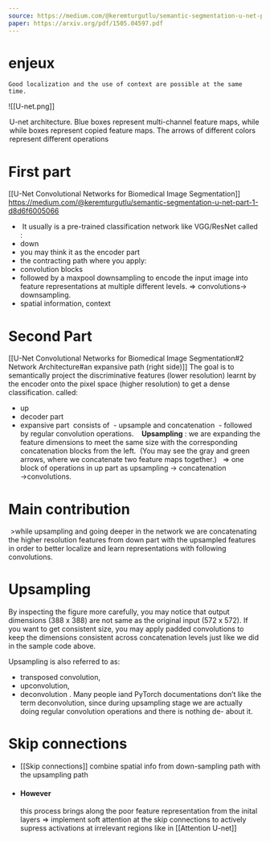 ```yaml
---
source: https://medium.com/@keremturgutlu/semantic-segmentation-u-net-part-1-d8d6f6005066
paper: https://arxiv.org/pdf/1505.04597.pdf
---
```

# enjeux
	Good localization and the use of context are possible at the same time.

![[U-net.png]]
<legend>
U-net architecture. Blue boxes represent multi-channel feature maps, while while boxes represent copied feature maps. The arrows of different colors represent different operations
</legend>

# First part
[[U-Net Convolutional Networks for Biomedical Image Segmentation]]
https://medium.com/@keremturgutlu/semantic-segmentation-u-net-part-1-d8d6f6005066
-  It usually is a pre-trained classification network like VGG/ResNet
 called :
 - down 
 - you may think it as the encoder part
 - the contracting path 
 where you apply:
 - convolution blocks 
 - followed by a maxpool downsampling to encode the input image into feature representations at multiple different levels.
 => convolutions→ downsampling.
- spatial information, context 
# Second Part
[[U-Net Convolutional Networks for Biomedical Image Segmentation#2 Network Architecture#an expansive path (right side)]]
The goal is to semantically project the discriminative features (lower resolution) learnt by the encoder onto the pixel space (higher resolution) to get a dense classification.
called: 
- up
- decoder part
- expansive part
 consists of 
 - upsample and concatenation 
 - followed by regular convolution operations.
 
 **Upsampling** : we are expanding the feature dimensions to meet the same size with the corresponding concatenation blocks from the left.
 (You may see the gray and green arrows, where we concatenate two feature maps together.)
  
=> one block of operations in up part as upsampling → concatenation →convolutions.

# Main contribution
 >while upsampling and going deeper in the network we are concatenating the higher resolution features from down part with the upsampled features in order to better localize and learn representations with following convolutions.

# Upsampling
By inspecting the figure more carefully, you may notice that output dimensions (388 x 388) are not same as the original input (572 x 572). If you want to get consistent size, you may apply padded convolutions to keep the dimensions consistent across concatenation levels just like we did in the sample code above.

Upsampling is also referred to as:
- transposed convolution, 
- upconvolution,
- deconvolution . Many people iand PyTorch documentations don’t like the term deconvolution, since during upsampling stage we are actually doing regular convolution operations and there is nothing de- about it.

# Skip connections 
- [[Skip connections]] combine spatial info from down-sampling path with the upsampling path
- #### However
	this process brings along the poor feature representation from the inital layers
	=> implement soft attention at the skip connections to actively supress activations at irrelevant regions like in [[Attention U-net]]


